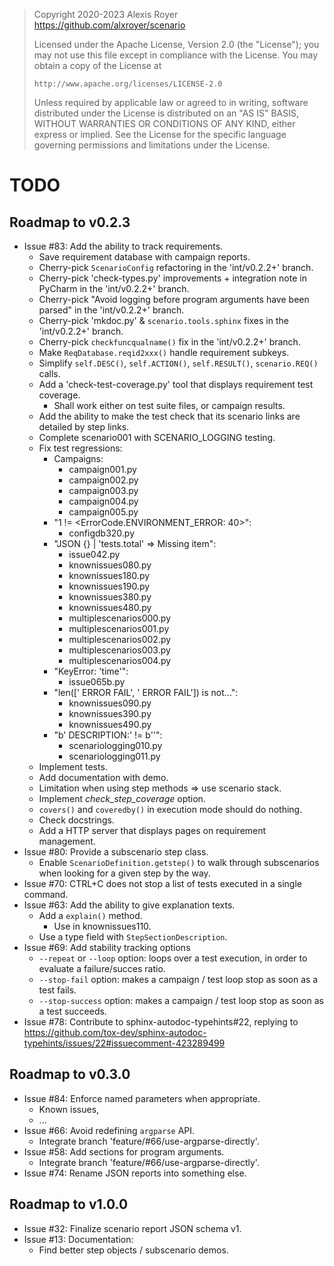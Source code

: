 > Copyright 2020-2023 Alexis Royer <https://github.com/alxroyer/scenario>
>
> Licensed under the Apache License, Version 2.0 (the "License");
> you may not use this file except in compliance with the License.
> You may obtain a copy of the License at
>
>     http://www.apache.org/licenses/LICENSE-2.0
>
> Unless required by applicable law or agreed to in writing, software
> distributed under the License is distributed on an "AS IS" BASIS,
> WITHOUT WARRANTIES OR CONDITIONS OF ANY KIND, either express or implied.
> See the License for the specific language governing permissions and
> limitations under the License.


# TODO

## Roadmap to v0.2.3

- Issue #83: Add the ability to track requirements.
    - Save requirement database with campaign reports.
    - Cherry-pick `ScenarioConfig` refactoring in the 'int/v0.2.2+' branch.
    - Cherry-pick 'check-types.py' improvements + integration note in PyCharm in the 'int/v0.2.2+' branch.
    - Cherry-pick "Avoid logging before program arguments have been parsed" in the 'int/v0.2.2+' branch.
    - Cherry-pick 'mkdoc.py' & `scenario.tools.sphinx` fixes in the 'int/v0.2.2+' branch.
    - Cherry-pick `checkfuncqualname()` fix in the 'int/v0.2.2+' branch.
    - Make `ReqDatabase.reqid2xxx()` handle requirement subkeys.
    - Simplify `self.DESC()`, `self.ACTION()`, `self.RESULT()`, `scenario.REQ()` calls.
    - Add a 'check-test-coverage.py' tool that displays requirement test coverage.
        - Shall work either on test suite files, or campaign results.
    - Add the ability to make the test check that its scenario links are detailed by step links.
    - Complete scenario001 with SCENARIO_LOGGING testing.
    - Fix test regressions:
        - Campaigns:
            - campaign001.py
            - campaign002.py
            - campaign003.py
            - campaign004.py
            - campaign005.py
        - "1 != <ErrorCode.ENVIRONMENT_ERROR: 40>":
            - configdb320.py
        - "JSON {} | 'tests.total' => Missing item":
            - issue042.py
            - knownissues080.py
            - knownissues180.py
            - knownissues190.py
            - knownissues380.py
            - knownissues480.py
            - multiplescenarios000.py
            - multiplescenarios001.py
            - multiplescenarios002.py
            - multiplescenarios003.py
            - multiplescenarios004.py
        - "KeyError: 'time'":
            - issue065b.py
        - "len(['      ERROR    FAIL', '      ERROR    FAIL']) is not...":
            - knownissues090.py
            - knownissues390.py
            - knownissues490.py
        - "b'  DESCRIPTION:' != b''":
            - scenariologging010.py
            - scenariologging011.py
    - Implement tests.
    - Add documentation with demo.
    - Limitation when using step methods => use scenario stack.
    - Implement *check_step_coverage* option.
    - `covers()` and `coveredby()` in execution mode should do nothing.
    - Check docstrings.
    - Add a HTTP server that displays pages on requirement management.
- Issue #80: Provide a subscenario step class.
    - Enable `ScenarioDefinition.getstep()` to walk through subscenarios when looking for a given step by the way.
- Issue #70: CTRL+C does not stop a list of tests executed in a single command.
- Issue #63: Add the ability to give explanation texts.
    - Add a `explain()` method.
        - Use in knownissues110.
    - Use a type field with `StepSectionDescription`.
- Issue #69: Add stability tracking options
    - `--repeat` or `--loop` option: loops over a test execution, in order to evaluate a failure/succes ratio.
    - `--stop-fail` option: makes a campaign / test loop stop as soon as a test fails.
    - `--stop-success` option: makes a campaign / test loop stop as soon as a test succeeds.
- Issue #78: Contribute to sphinx-autodoc-typehints#22, replying to https://github.com/tox-dev/sphinx-autodoc-typehints/issues/22#issuecomment-423289499


## Roadmap to v0.3.0

- Issue #84: Enforce named parameters when appropriate.
    - Known issues,
    - ...
- Issue #66: Avoid redefining `argparse` API.
    - Integrate branch 'feature/#66/use-argparse-directly'.
- Issue #58: Add sections for program arguments.
    - Integrate branch 'feature/#66/use-argparse-directly'.
- Issue #74: Rename JSON reports into something else.


## Roadmap to v1.0.0

- Issue #32: Finalize scenario report JSON schema v1.
- Issue #13: Documentation:
    - Find better step objects / subscenario demos.
